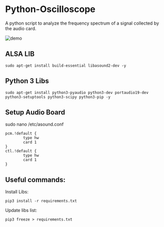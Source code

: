 # Python-Oscilloscope

A python script to analyze the frequency spectrum of a signal collected by the audio card.

![demo](https://user-images.githubusercontent.com/23506996/147837869-5c2c0cb0-3d97-4e2c-9e62-c591564a9163.png)

## ALSA LIB

    sudo apt-get install build-essential libasound2-dev -y

## Python 3 Libs

    sudo apt-get install python3-pyaudio python3-dev portaudio19-dev python3-setuptools python3-scipy python3-pip -y

## Setup Audio Board

sudo nano /etc/asound.conf

    pcm.!default {
            type hw
            card 1
    }
    ctl.!default {
            type hw
            card 1
    }

## Useful commands:

Install Libs:

    pip3 install -r requirements.txt

Update libs list:

    pip3 freeze > requirements.txt
